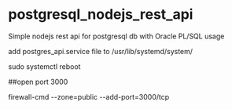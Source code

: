 # postgresql_nodejs_rest_api
Simple nodejs rest api for postgresql db with Oracle PL/SQL usage

add postgres_api.service file to /usr/lib/systemd/system/ 

sudo systemctl reboot

##open port 3000

firewall-cmd --zone=public --add-port=3000/tcp
